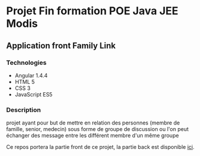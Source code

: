 # Projet Fin formation  POE Java JEE Modis

## Application front Family Link

### Technologies
  * Angular 1.4.4
  * HTML 5
  * CSS 3
  * JavaScript ES5


### Description
 projet ayant pour but de mettre en relation des personnes (membre de famille, senior, medecin) sous forme de groupe de discussion ou l'on peut échanger des message entre les différent membre d'un même groupe

Ce repos portera la partie front de ce projet, la partie back est disponible [ici](https://github.com/bewizyu-formation/modis-cubalibre-familink-api).